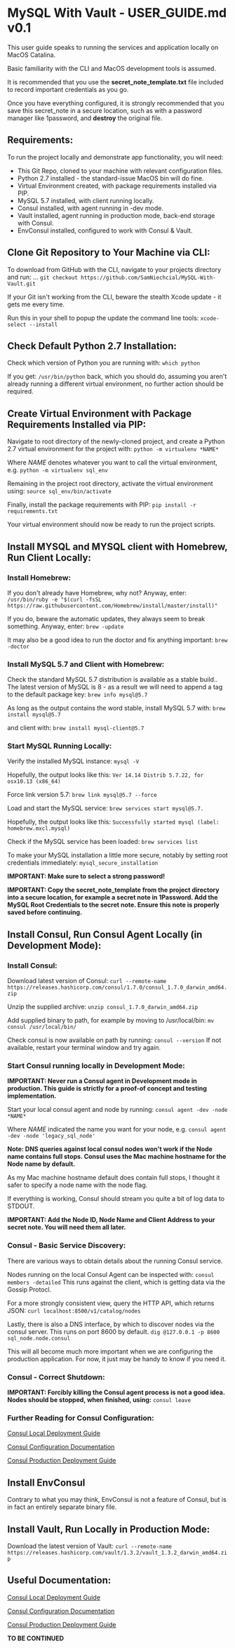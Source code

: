 # MySQL With Vault - USER_GUIDE.md v0.1

This user guide speaks to running the services and application locally on MacOS Catalina.


Basic familiarity with the CLI and MacOS development tools is assumed.


It is recommended that you use the **secret_note_template.txt** file included to record important credentials as you go.


Once you have everything configured, it is strongly recommended that you save this secret_note in a secure location, such as with a password manager like 1password, and **destroy** the original file.


## Requirements:

To run the project locally and demonstrate app functionality, you will need:


- This Git Repo, cloned to your machine with relevant configuration files.
- Python 2.7 installed - the standard-issue MacOS bin will do fine.
- Virtual Environment created, with package requirements installed via PIP.
- MySQL 5.7 installed, with client running locally.
- Consul installed, with agent running in -dev mode.
- Vault installed, agent running in production mode, back-end storage with Consul.
- EnvConsul installed, configured to work with Consul & Vault.


## Clone Git Repository to Your Machine via CLI:


To download from GitHub with the CLI, navigate to your projects directory and run: ...
`git checkout https://github.com/SamNiechcial/MySQL-With-Vault.git`


If your Git isn't working from the CLI, beware the stealth Xcode update - it gets me every time.


Run this in your shell to popup the update the command line tools:
`xcode-select --install`


## Check Default Python 2.7 Installation:


Check which version of Python you are running with:
`which python`


If you get:
`/usr/bin/python`
back, which you should do, assuming you aren't already running a different virtual environment, no further action should be required.


## Create Virtual Environment with Package Requirements Installed via PIP:


Navigate to root directory of the newly-cloned project, and create a Python 2.7 virtual environment for the project with:
`python -m virtualenv *NAME*`


Where *NAME* denotes whatever you want to call the virtual environment, e.g.
`python -m virtualenv sql_env`


Remaining in the project root directory, activate the virtual environment using:
`source sql_env/bin/activate`


Finally, install the package requirements with PIP:
`pip install -r requirements.txt`


Your virtual environment should now be ready to run the project scripts.


## Install MYSQL and MYSQL client with Homebrew, Run Client Locally:


### Install Homebrew:


If you don't already have Homebrew, why not? Anyway, enter:
`/usr/bin/ruby -e "$(curl -fsSL https://raw.githubusercontent.com/Homebrew/install/master/install)"`


If you do, beware the automatic updates, they always seem to break something. Anyway, enter:
`brew -update`


It may also be a good idea to run the doctor and fix anything important:
`brew -doctor`


### Install MySQL 5.7 and Client with Homebrew:


Check the standard MySQL 5.7 distribution is available as a stable build..
The latest version of MySQL is 8 - as a result we will need to append a tag to the default package key:
`brew info mysql@5.7`


As long as the output contains the word stable, install MySQL 5.7 with:
`brew install mysql@5.7`


and client with:
`brew install mysql-client@5.7`


### Start MySQL Running Locally:


Verify the installed MySQL instance:
`mysql -V`


Hopefully, the output looks like this:
`Ver 14.14 Distrib 5.7.22, for osx10.13 (x86_64)`


Force link version 5.7:
`brew link mysql@5.7 --force`


Load and start the MySQL service:
`brew services start mysql@5.7.`


Hopefully, the output looks like this:
`Successfully started mysql (label: homebrew.mxcl.mysql)`


Check if the MySQL service has been loaded:
`brew services list`


To make your MySQL installation a little more secure, notably by setting root credentials immediately:
`mysql_secure_installation`


**IMPORTANT: Make sure to select a strong password!**


**IMPORTANT: Copy the secret_note_template from the project directory into a secure location, for example a secret note in 1Password. Add the MySQL Root Credentials to the secret note. Ensure this note is properly saved before continuing.**


## Install Consul, Run Consul Agent Locally (in Development Mode):


### Install Consul:


Download latest version of Consul:
`curl --remote-name https://releases.hashicorp.com/consul/1.7.0/consul_1.7.0_darwin_amd64.zip`


Unzip the supplied archive:
`unzip consul_1.7.0_darwin_amd64.zip`


Add supplied binary to path, for example by moving to /usr/local/bin:
`mv consul /usr/local/bin/`


Check consul is now available on path by running:
`consul --version`
If not available, restart your terminal window and try again.


### Start Consul running locally in Development Mode:


**IMPORTANT: Never run a Consul agent in Development mode in production. This guide is strictly for a proof-of concept and testing implementation.**


Start your local consul agent and node by running:
`consul agent -dev -node *NAME*`


Where *NAME* indicated the name you want for your node, e.g.
`consul agent -dev -node 'legacy_sql_node'`


**Note: DNS queries against local consul nodes won't work if the Node name contains full stops. Consul uses the Mac machine hostname for the Node name by default.**


As my Mac machine hostname default does contain full stops, I thought it safer to specify a node name with the node flag.


If everything is working, Consul should stream you quite a bit of log data to STDOUT.


**IMPORTANT: Add the Node ID, Node Name and Client Address to your secret note. You will need them all later.**


### Consul - Basic Service Discovery:


There are various ways to obtain details about the running Consul service.


Nodes running on the local Consul Agent can be inspected with:
`consul members -detailed`
This runs against the client, which is getting data via the Gossip Protocl.


For a more strongly consistent view, query the HTTP API, which returns JSON:
`curl localhost:8500/v1/catalog/nodes`


Lastly, there is also a DNS interface, by which to discover nodes via the consul server. This runs on port 8600 by default.
`dig @127.0.0.1 -p 8600 sql_node.node.consul`


This will all become much more important when we are configuring the production application. For now, it just may be handy to know if you need it.


### Consul - Correct Shutdown:


**IMPORTANT: Forcibly killing the Consul agent process is not a good idea. Nodes should be stopped, when finished, using:**
`consul leave`


### Further Reading for Consul Configuration:


[Consul Local Deployment Guide](https://learn.hashicorp.com/consul/getting-started/agent)


[Consul Configuration Documentation](https://www.consul.io/docs/agent/options.html)


[Consul Production Deployment Guide](https://learn.hashicorp.com/consul/datacenter-deploy/deployment-guide)


## Install EnvConsul


Contrary to what you may think, EnvConsul is not a feature of Consul, but is in fact an entirely separate binary file.


## Install Vault, Run Locally in Production Mode:

Download the latest version of Vault:
`curl --remote-name https://releases.hashicorp.com/vault/1.3.2/vault_1.3.2_darwin_amd64.zip`


## Useful Documentation:

[Consul Local Deployment Guide](https://learn.hashicorp.com/consul/getting-started/agent)

[Consul Configuration Documentation](https://www.consul.io/docs/agent/options.html)

[Consul Production Deployment Guide](https://learn.hashicorp.com/consul/datacenter-deploy/deployment-guide)

**TO BE CONTINUED**
